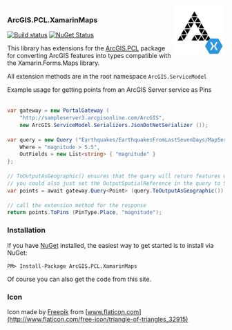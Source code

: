<img align="right" height="120" src="https://raw.githubusercontent.com/davetimmins/ArcGIS.PCL.XamarinMaps/master/arcgispcl-xamarin.png">

### ArcGIS.PCL.XamarinMaps

[![Build status](https://ci.appveyor.com/api/projects/status/27swdq5ie969aekk)](https://ci.appveyor.com/project/davetimmins/arcgis-pcl-xamarinmaps) [![NuGet Status](http://img.shields.io/nuget/v/ArcGIS.PCL.XamarinMaps.svg?style=flat)](https://www.nuget.org/packages/ArcGIS.PCL.XamarinMaps/) 

This library has extensions for the [ArcGIS.PCL](https://github.com/davetimmins/ArcGIS.PCL) package for converting ArcGIS features into types compatible with the Xamarin.Forms.Maps library.

All extension methods are in the root namespace `ArcGIS.ServiceModel`

Example usage for getting points from an ArcGIS Server service as Pins

```csharp

var gateway = new PortalGateway (
	"http://sampleserver3.arcgisonline.com/ArcGIS", 
	new ArcGIS.ServiceModel.Serializers.JsonDotNetSerializer ());

var query = new Query ("Earthquakes/EarthquakesFromLastSevenDays/MapServer/0".AsEndpoint()) {
	Where = "magnitude > 5.5",
	OutFields = new List<string> { "magnitude" }
};

// ToOutputAsGeographic() ensures that the query will return features with a spatial reference of WGS84
// you could also just set the OutputSpatialReference in the query to SpatialReference.WGS84
var points = await gateway.Query<Point> (query.ToOutputAsGeographic());

// call the extension method for the response
return points.ToPins (PinType.Place, "magnitude");
```

### Installation
If you have [NuGet](http://nuget.org) installed, the easiest way to get started is to install via NuGet:

    PM> Install-Package ArcGIS.PCL.XamarinMaps

Of course you can also get the code from this site.

### Icon

Icon made by [Freepik](http://www.freepik.com) from [www.flaticon.com](http://www.flaticon.com/free-icon/triangle-of-triangles_32915)
           
